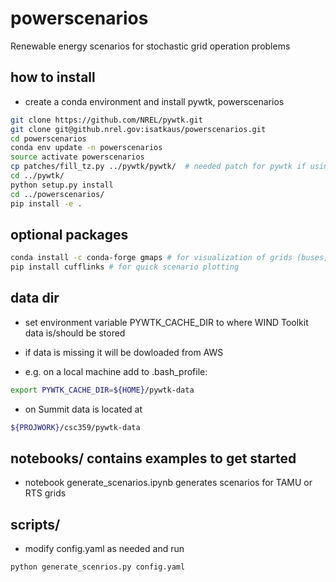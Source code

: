 powerscenarios
=====================

Renewable energy scenarios for stochastic grid operation problems

## how to install

* create a conda environment and install pywtk, powerscenarios

```bash
git clone https://github.com/NREL/pywtk.git
git clone git@github.nrel.gov:isatkaus/powerscenarios.git
cd powerscenarios
conda env update -n powerscenarios
source activate powerscenarios
cp patches/fill_tz.py ../pywtk/pywtk/  # needed patch for pywtk if using py3, or change print statements manually
cd ../pywtk/
python setup.py install
cd ../powerscenarios/
pip install -e .
```


## optional packages
```bash
conda install -c conda-forge gmaps # for visualization of grids (buses, wind sites, power lines, etc)
pip install cufflinks # for quick scenario plotting 
```

## data dir

* set environment variable PYWTK_CACHE_DIR to where WIND Toolkit data is/should be stored 

* if data is missing it will be dowloaded from AWS

* e.g. on a local machine add to .bash_profile:
```bash
export PYWTK_CACHE_DIR=${HOME}/pywtk-data
```
* on Summit data is located at
```bash
${PROJWORK}/csc359/pywtk-data  
```

## notebooks/ contains examples to get started

* notebook generate_scenarios.ipynb generates scenarios for TAMU or RTS grids

## scripts/ 
* modify config.yaml as needed and run

```bash
python generate_scenrios.py config.yaml
```


